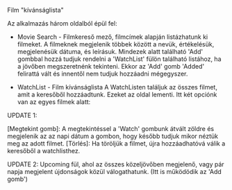 Film "kívánságlista"

Az alkalmazás három oldalból épül fel:

- Movie Search - Filmkereső mező, filmcímek alapján listázhatunk ki filmeket.
A filmeknek megjelenik többek között a nevük, értékelésük, megjelenésük dátuma, és leírásuk.
Mindezek alatt található 'Add' gombbal hozzá tudjuk rendelni a 'WatchList' fülön található listához, ha a jövőben megszeretnénk tekinteni.
Ekkor az 'Add' gomb 'Added' felirattá vált és innentől nem tudjuk hozzáadni mégegyszer.

- WatchList - Film kívánságlista
A WatchListen találjuk az összes filmet, amit a keresőből hozzáadtunk. Ezeket az oldal lementi. Itt két opciónk van az egyes filmek alatt:

UPDATE 1:

[Megtekint gomb]: A megtekintéssel a 'Watch' gombunk átvált zöldre és megjelenik az az napi dátum a gombon, hogy később tudjuk mikor néztük meg az adott filmet.
[Törlés]: Ha töröljük a filmet, újra hozzáadhatóvá válik a keresőből a watchlisthez.

UPDATE 2:
Upcoming fül, ahol az összes közeljövőben megjelenő, vagy pár napja megjelent újdonságok közül válogathatunk. (Itt is működödik az 'Add gomb')
